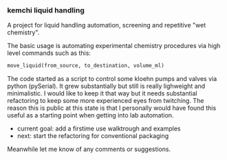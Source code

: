 ### kemchi liquid handling ###
A project for liquid handling automation, screening and repetitive "wet chemistry". 

The basic usage is automating experimental chemistry procedures via high level commands such as this:

```python
move_liquid(from_source, to_destination, volume_ml)
```

The code started as a script to control some kloehn pumps and valves via python (pySerial). It grew substantially but still is really lighweight and minimalistic. I would like to keep it that way but it needs substantial refactoring to keep some more experienced eyes from twitching.
The reason this is public at this state is that I personally would have found this useful as a starting point when getting into lab automation.

- current goal: add a firstime use walktrough and examples
- next: start the refactoring for conventional packaging

Meanwhile let me know of any comments or suggestions.
